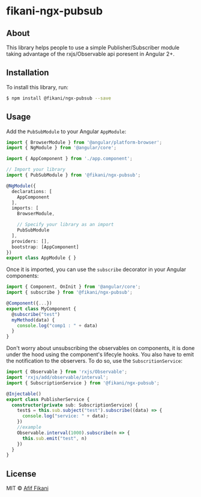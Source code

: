 # fikani-ngx-pubsub
## About

This library helps people to use a simple Publisher/Subscriber module taking advantage of the rxjs/Observable api poresent in Angular 2+.

## Installation

To install this library, run:

```bash
$ npm install @fikani/ngx-pubsub --save
```

## Usage


Add the `PubSubModule` to your Angular `AppModule`:

```typescript
import { BrowserModule } from '@angular/platform-browser';
import { NgModule } from '@angular/core';

import { AppComponent } from './app.component';

// Import your library
import { PubSubModule } from '@fikani/ngx-pubsub';

@NgModule({
  declarations: [
    AppComponent
  ],
  imports: [
    BrowserModule,

    // Specify your library as an import
    PubSubModule
  ],
  providers: [],
  bootstrap: [AppComponent]
})
export class AppModule { }
```

Once it is imported, you can use the `subscribe` decorator in your Angular components:

```typescript
import { Component, OnInit } from '@angular/core';
import { subscribe } from '@fikani/ngx-pubsub';

@Component({...})
export class MyComponent {
  @subscribe("test")
  myMethod(data) {
    console.log("comp1 : " + data)
  }
}
```
Don't worry about unsubscribing the observables on components, it is done under the hood using the component's lifecyle hooks. 
You also have to emit the notification to the observers. To do so, use the `SubscritionService`:
```typescript
import { Observable } from 'rxjs/Observable';
import 'rxjs/add/observable/interval';
import { SubscriptionService } from '@fikani/ngx-pubsub';

@Injectable()
export class PublisherService {
  constructor(private sub: SubscriptionService) {
    test$ = this.sub.subject("test").subscribe((data) => {
      console.log("service: " + data);
    })
    //example
    Observable.interval(1000).subscribe(n => {
      this.sub.emit("test", n)
    })
  }
}
```

## License

MIT © [Afif Fikani](mailto:afif.fikani@gmail.com)
